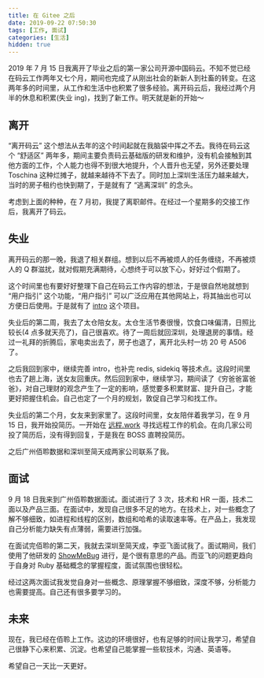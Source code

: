 ```yaml
---
title: 在 Gitee 之后
date: 2019-09-22 07:50:30
tags: [工作, 面试]
categories: [生活]
hidden: true
---
```


2019 年 7 月 15 日我离开了毕业之后的第一家公司开源中国码云。不知不觉已经在码云工作两年又七个月，期间也完成了从刚出社会的新新人到社畜的转变。在这两年多的时间里，从工作和生活中也积累了很多经验。离开码云后，我经过两个月半的休息和积累(失业 ing)，找到了新工作。明天就是新的开始～

<!--more-->

## 离开

“离开码云” 这个想法从去年的这个时间起就在我脑袋中挥之不去。我待在码云这个 “舒适区” 两年多，期间主要负责码云基础版的研发和维护，没有机会接触到其他方面的工作，个人能力也得不到很大地提升，个人晋升也无望，另外还要处理 Toschina 这种烂摊子，就越来越待不下去了。同时加上深圳生活压力越来越大，当时的房子租约也快到期了，于是就有了 “逃离深圳” 的念头。

考虑到上面的种种，在 7 月初，我提了离职邮件。在经过一个星期多的交接工作后，我离开了码云。

## 失业

离开码云的那一晚，我退了相关群组。想到以后不再被烦人的任务缠绕，不再被烦人的 Q 群滋扰，就对假期充满期待，心想终于可以放下心，好好过个假期了。

这个时间里也有要好好整理下自己在码云工作内容的想法，于是很自然地就想到 “用户指引” 这个功能，“用户指引” 可以广泛应用在其他网站上，将其抽出也可以方便日后使用。于是就有了 [intro](https://github.com/jinhucheung/intro) 这个项目。

失业后的第二周，我去了太仓陪女友。太仓生活节奏很慢，饮食口味偏清，日照比较长(4 点多就天亮了)，自己很喜欢。待了一周后就回深圳，处理退房的事情。经过一礼拜的折腾后，家电卖出去了，房子也退了，离开北头村一坊 20 号 A506 了。

之后我回到家中，继续完善 intro，也补完 redis, sidekiq 等技术点。这段时间里也去了趟上海，送女友回重庆。然后回到家中，继续学习，期间读了《穷爸爸富爸爸》，对自己理财的观念产生了一定的影响，感觉要多积累财富、提升自己，才能更好把握住机会。自己也定了一个月的规划，敦促自己学习和找工作。

失业后的第二个月，女友来到家里了。这段时间里，女友陪伴着我学习，在 9 月 15 日，我开始投简历。一开始在 [远程.work](http://yuancheng.work/) 寻找远程工作的机会。在向几家公司投了简历后，没有得到回复，于是我在 BOSS 直聘投简历。

之后广州佰聆数据和深圳至简天成两家公司联系了我。

## 面试

9 月 18 日我来到广州佰聆数据面试。面试进行了 3 次，技术和 HR 一面，技术二面以及产品三面。在面试中，发现自己很多不足的地方。在技术上，对一些概念了解不够细致，如进程和线程的区别，数组和哈希的读取速率等。在产品上，我发现自己分析能力缺失有点薄弱，需要进行加强。

在面试完佰聆的第二天，我就去深圳至简天成，李亚飞面试我了。面试期间，我们使用了他研发的 [ShowMeBug](https://www.showmebug.com/) 进行，是个很有意思的产品。而亚飞的问题更趋向于自身对 Ruby 基础概念的掌握程度，面试氛围也很轻松。

经过这两次面试我发觉自身对一些概念、原理掌握不够细致，深度不够，分析能力也需要提高。自己还有很多要学习的。

## 未来

现在，我已经在佰聆上工作。这边的环境很好，也有足够的时间让我学习，希望自己很静下心来积累、沉淀。也希望自己能掌握一些软技术，沟通、英语等。

希望自己一天比一天更好。